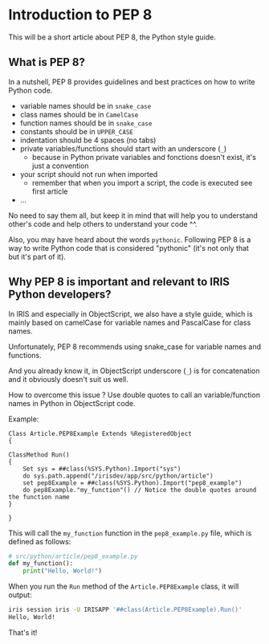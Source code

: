 # Introduction to PEP 8

This will be a short article about PEP 8, the Python style guide.

## What is PEP 8?

In a nutshell, PEP 8 provides guidelines and best practices on how to write Python code.

- variable names should be in `snake_case`
- class names should be in `CamelCase`
- function names should be in `snake_case`
- constants should be in `UPPER_CASE`
- indentation should be 4 spaces (no tabs)
- private variables/functions should start with an underscore (`_`)
  - because in Python private variables and fonctions doesn't exist, it's just a convention
- your script should not run when imported
  - remember that when you import a script, the code is executed see first article
- ...

No need to say them all, but keep it in mind that will help you to understand other's code and help others to understand your code ^^.

Also, you may have heard about the words `pythonic`. Following PEP 8 is a way to write Python code that is considered "pythonic" (it's not only that but it's part of it).

## Why PEP 8 is important and relevant to IRIS Python developers?

In IRIS and especially in ObjectScript, we also have a style guide, which is mainly based on camelCase for variable names and PascalCase for class names.

Unfortunately, PEP 8 recommends using snake_case for variable names and functions.

And you already know it, in ObjectScript underscore (`_`) is for concatenation and it obviously doesn't suit us well.

How to overcome this issue ? Use double quotes to call an variable/function names in Python in ObjectScript code.

Example:

```objectscript
Class Article.PEP8Example Extends %RegisteredObject
{

ClassMethod Run()
{
    Set sys = ##class(%SYS.Python).Import("sys")
    do sys.path.append("/irisdev/app/src/python/article")
    set pep8Example = ##class(%SYS.Python).Import("pep8_example")
    do pep8Example."my_function"() // Notice the double quotes around the function name
}

}
```

This will call the `my_function` function in the `pep8_example.py` file, which is defined as follows:

```python
# src/python/article/pep8_example.py
def my_function():
    print("Hello, World!")
```

When you run the `Run` method of the `Article.PEP8Example` class, it will output:

```bash
iris session iris -U IRISAPP '##class(Article.PEP8Example).Run()'
Hello, World!
```

That's it! 